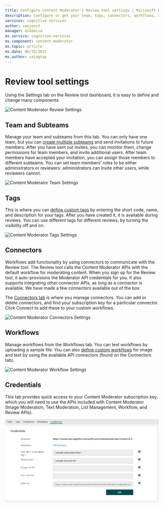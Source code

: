 ```yaml
---
title: Configure Content Moderator's Review tool settings | Microsoft Docs
description: Configure or get your team, tags, connectors, workflows, and credentials.
services: cognitive-services
author: sanjeev3
manager: mikemcca
ms.service: cognitive-services
ms.component: content-moderator
ms.topic: article
ms.date: 06/25/2017
ms.author: sajagtap
---
```


# Review tool settings #

Using the Settings tab on the Review tool dashboard, it is easy to define and change many components.

![Content Moderator Review Settings](images/settings-1.png)

## Team and Subteams ## 

Manage your team and subteams from this tab. You can only have one team, but you can [create multiple subteams](subteams.md) and send invitations to future members. After you have sent out invites, you can monitor them, change permissions for team members, and invite additional users. After team members have accepted your invitation, you can assign those members to different subteams. You can set team members’ roles to be either administrators or reviewers: administrators can invite other users, while reviewers cannot.

![Content Moderator Team Settings](images/settings-2-team.png)

## Tags ##

This is where you can [define custom tags](tags.md) by entering the short code, name, and description for your tags. After you have created it, it is available during reviews. You can use different tags for different reviews, by turning the visibility off and on.

![Content Moderator Tags Settings](images/settings-3-tags.png)

## Connectors ##

Workflows add functionality by using connectors to communicate with the Review tool. The Review tool calls the Content Moderator APIs with the default workflow for moderating content. When you sign up for the Review tool, it auto-provisions the Moderator API credentials for you. It also supports integrating other connector APIs, as long as a connector is available. We have made a few connectors available out of the box.

The [Connectors tab](connectors.md) is where you manage connectors. You can add or delete connectors, and find your subscription key for a particular connector. Click Connect to add these to your custom workflows. 

![Content Moderator Connectors Settings](images/settings-4-connectors.png)

## Workflows ##

Manage workflows from the Workflows tab. You can test workflows by uploading a sample file. You can also [define custom workflows](workflows.md) for image and text by using the available API connectors (found on the Connectors tab). 

![Content Moderator Workflow Settings](images/settings-5-workflows.png)

## Credentials ##

This tab provides quick access to your Content Moderator subscription key, which you will need to use the APIs included with Content Moderator (Image Moderation, Text Moderation, List Management, Workflow, and Review APIs).
 
![Content Moderator Credentials](images/settings-6-credentials.png)
